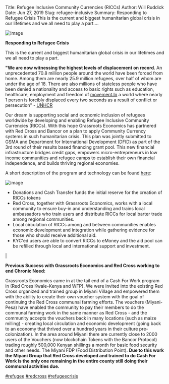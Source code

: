Title: Refugee Inclusive Community Currencies (RICCs)
Author: Will Ruddick
Date: Jun 27, 2019
Slug: refugee-inclusive
Summary: Responding to Refugee Crisis This is the current and biggest humanitarian global crisis in our lifetimes and we all need to play a part....

![image](images/blog/refugee-inclusive1.webp)

**Responding to Refugee Crisis**

This is the current and biggest humanitarian global crisis in our
lifetimes and we all need to play a part.

**"We are now witnessing the highest levels of displacement on
record**. An unprecedented 70.8 million people around the world have
been forced from home. Among them are nearly 25.9 million refugees, over
half of whom are under the age of 18. There are also millions of
stateless people who have been denied a nationality and access to basic
rights such as education, healthcare, employment and freedom of
[movement.In](http://movement.In) a world where nearly 1 person is
forcibly displaced every two seconds as a result of conflict or
persecution" - [UNHCR](http://www.unhcr.org/figures-at-a-glance.html)

Our dream is supporting social and economic inclusion of refugees
worldwide by developing and enabling Refugee Inclusive Community
Currencies (RICCs). With this hope Grassroots Economics has partnered
with Red Cross and Bancor on a plan to apply Community Currency systems
in such humanitarian crisis. This plan was jointly submitted to GSMA and
Department for International Development (DFID) as part of the 3rd round
of their results based financing grant pool. This new financial
infrastructure bridges credit gaps, empowers micro-entrepreneurs in low
income communities and refugee camps to establish their own financial
independence, and builds thriving regional economies.

A short description of the program and technology can be found
[here](https://docs.wixstatic.com/ugd/ce30dd_c7bab99cc75a4c18a02137cfe6b5dd84.pdf):

![image](images/blog/refugee-inclusive64.webp)

- Donations and Cash Transfer funds the initial reserve for the
  creation of RICCs tokens
- Red Cross, together with Grassroots Economics, works with a local
  community to ensure buy-in and understanding and trains local
  ambassadors who train users and distribute RICCs for local barter
  trade among regional communities.
- Local circulation of RICCs among and between communities enables
  economic development and integration while gathering evidence for
  those who should receive additional aid.
- KYC'ed users are able to convert RICCs to eMoney and the aid pool
  can be refilled through local and international support and
  investment.

|

**Previous Success with Grassroots Economics and Red Cross working to
end Chronic Need:**

Grassroots Economics came in at the tail end of a Cash For Work program
in (Red Cross Kwale-Kenya and WFP). We were invited into the existing
Red Cross organized and trained group in Miyani Village and empowered
them with the ability to create their own voucher system with the goal
of continuing the Red Cross communal farming efforts. The vouchers
(Miyani-Pesa) have enabled the community to pay their members to do the
communal farming work in the same manner as Red Cross - and the
community accepts the vouchers back in many locations (such as maize
milling) - creating local circulation and economic development (going
back to an economy that thrived over a hundred years in their culture
pre-colonization). In the area around Miyani there are currently close
to 2000 users of the Vouchers (now blockchain Tokens with the Bancor
Protocol) trading roughly 500,000 Kenyan shillings a month for basic
food security and other needs. The Miyani FDP (Food Distribution Point).
**Due to this work the Miyani Group that Red Cross developed and trained
to do Cash For Work is the only one remaining in the entire county still
doing their communal activities due.**

[#refugee](https://www.grassrootseconomics.org/blog/hashtags/refugee)
[#redcross](https://www.grassrootseconomics.org/blog/hashtags/redcross)
[#refugeecrisis](https://www.grassrootseconomics.org/blog/hashtags/refugeecrisis)
